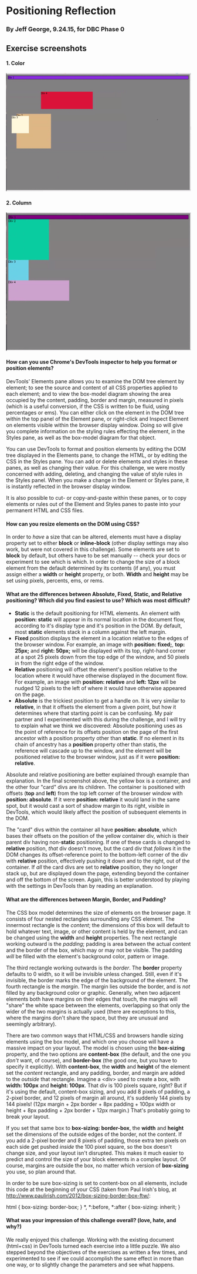# Positioning Reflection
### By Jeff George, 9.24.15, for DBC Phase 0

## Exercise screenshots

#### 1. Color

![Exercise 1. Color](./imgs/pp3-4-1-colors.png)

#### 2. Column

![Exercise 2. Column](./imgs/pp3-4-2-column.png)

#### How can you use Chrome's DevTools inspector to help you format or position elements?

DevTools' Elements pane allows you to examine the DOM tree element by element; to see the source and content of all CSS properties applied to each element; and to view the box-model diagram showing the area occupied by the content, padding, border and margin, measured in pixels (which is a useful conversion, if the CSS is written to be fluid, using percentages or ems). You can either click on the element in the DOM tree within the top panel of the Element pane, or right-click and Inspect Element on elements visible within the browser display window. Doing so will give you complete information on the styling rules effecting the element, in the Styles pane, as well as the box-model diagram for that object.

You can use DevTools to format and position elements by editing the DOM tree displayed in the Elements pane, to change the HTML, or by editing the CSS in the Styles pane. You can add or delete elements and styles in these panes, as well as changing their value. For this challenge, we were mostly concerned with adding, deleting, and changing the value of style rules in the Styles panel. When you make a change in the Element or Styles pane, it is instantly reflected in the browser display window.

It is also possible to cut- or copy-and-paste within these panes, or to copy elements or rules out of the Element and Styles panes to paste into your permanent HTML and CSS files.


#### How can you resize elements on the DOM using CSS?

In order to _have_ a size that can be altered, elements must have a display property set to either **block** or **inline-block** (other display settings may also work, but were not covered in this challenge). Some elements are set to **block** by default, but others have to be set manually -- check your docs or experiment to see which is which. In order to change the size of a block element from the default determined by its contents (if any), you must assign either a **width** or **height** property, or both. **Width** and **height** may be set using pixels, percents, ems, or rems.


#### What are the differences between Absolute, Fixed, Static, and Relative positioning? Which did you find easiest to use? Which was most difficult?

* **Static** is the default positioning for HTML elements. An element with **position: static** will appear in its normal location in the document flow, according to it's display type and it's position in the DOM. By default, most **static** elements stack in a column against the left margin.
* **Fixed** position displays the element in a location relative to the edges of the browser window. For example, an image with **position: fixed;**, **top: 25px;** and **right: 50px;** will be displayed with its top, right-hand corner at a spot 25 pixels down from the top edge of the window, and 50 pixels in from the right edge of the window.
* **Relative** positioning will offset the element's position relative to the location where it would have otherwise displayed in the document flow. For example, an image with **position: relative** and **left: 12px** will be nudged 12 pixels to the left of where it would have otherwise appeared on the page.
* **Absolute** is the trickiest position to get a handle on. It is very similar to **relative**, in that it offsets the element from a given point, but how it determines where that starting point is can be confusing. My pair partner and I experimented with this during the challenge, and I will try to explain what we think we discovered: Absolute positioning uses as the point of reference for its offsets position on the page of the first ancestor with a position property other than **static**. If no element in its chain of ancestry has a **position** property other than statis, the reference will cascade up to the window, and the element will be positioned relative to the browser window, just as if it were **position: relative**.

Absolute and relative positioning are better explained through example than explanation. In the final screenshot above, the yellow box is a container, and the other four "card" divs are its children. The container is positioned with offsets (**top** and **left**) from the top left corner of the browser window with **position: absolute**. If it were **position: relative** it would land in the same spot, but it would cast a sort of shadow margin to its right, visible in DevTools, which would likely affect the position of subsequent elements in the DOM.

The "card" divs within the container all have **position: absolute**, which bases their offsets on the position of the yellow container div, which is their parent div having non-**static** positioning. If one of these cards is changed to **relative** position, _that_ div doesn't move, but the card div that _follows_ it in the DOM changes its offset-reference point to the bottom-left corner of the div with **relative** position, effectively pushing it down and to the right, out of the container. If _all_ the card divs are set to **relative** position, they no longer stack up, but are displayed down the page, extending beyond the container and off the bottom of the screen. Again, this is better understood by playing with the settings in DevTools than by reading an explanation.


#### What are the differences between Margin, Border, and Padding?

The CSS box model determines the size of elements on the browser page. It consists of four nested rectangles surrounding any CSS element. The innermost rectangle is the _content_; the dimensions of this box will default to hold whatever text, image, or other content is held by the element, and can be changed using the **width** and **height** properties. The next rectangle working outward is the _padding_; padding is area between the actual content and the border of the box, which may or may not be visible. The padding _will_ be filled with the element's background color, pattern or image.

The third rectangle working outwards is the _border_. The **border** property defaults to 0 width, so it will be invisible unless changed. Still, even if it's invisible, the border marks the edge of the background of the element. The fourth rectangle is the _margin_. The margin lies outside the border, and is _not_ filled by any background color or graphic. Generally, when two adjacent elements both have margins on their edges that touch, the margins will "share" the white space between the elements, overlapping so that only the wider of the two margins is actually used (there are exceptions to this, where the margins don't share the space, but they are unusual and seemingly arbitrary).

There are two common ways that HTML/CSS and browsers handle sizing elements using the box model, and which one you choose will have a massive impact on your layout. The model is chosen using the **box-sizing** property, and the two options are **content-box** (the default, and the one you _don't_ want, of course), and **border-box** (the good one, but you have to specify it explicitly). With **content-box**, the **width** and **height** of the element set the _content_ rectangle, and any padding, border, and margin are added to the _outside_ that rectangle. Imagine a &lt;div&gt; used to create a box, with **width: 100px** and **height: 100px**. That div is 100 pixels square, right? But if it's using the default, content-box sizing, and you add 8 pixels of padding, a 2-pixel border, and 12 pixels of margin all around, it's suddenly 144 pixels by 144 pixels! (12px margin + 2px border + 8px padding + 100px width or height + 8px padding + 2px border + 12px margin.) That's probably going to break your layout.

If you set that same box to **box-sizing: border-box**, the **width** and **height** set the dimensions of the outside edges of the border, not the content. If you add a 2-pixel border and 8 pixels of padding, those extra ten pixels on each side get pushed _inside_ the 100 pixel square, so the box doesn't change size, and your layout isn't disrupted. This makes it much easier to predict and control the size of your block elements in a complex layout. Of course, margins are outside the box, no matter which version of **box-sizing** you use, so plan around that.

In order to be sure box-sizing is set to content-box on all elements, include this code at the beginning of your CSS (taken from Paul Irish's blog, at http://www.paulirish.com/2012/box-sizing-border-box-ftw/:


html {
  box-sizing: border-box;
}
*, *:before, *:after {
  box-sizing: inherit;
}


#### What was your impression of this challenge overall? (love, hate, and why?)

We really enjoyed this challenge. Working with the existing document (html+css) in DevTools turned each exercise into a little puzzle. We also stepped beyond the objectives of the exercises as written a few times, and experimented to see if we could accomplish the same effect in more than one way, or to slightly change the parameters and see what happens.